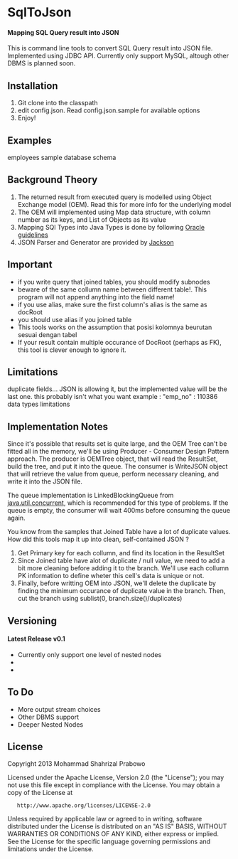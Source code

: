 # SqlToJson
#### Mapping SQL Query result into JSON

This is command line tools to convert SQL Query result into JSON file. Implemented using JDBC API. Currently only support MySQL, altough other DBMS is planned soon.

## Installation
1. Git clone into the classpath
2. edit config.json. Read config.json.sample for available options
3. Enjoy!

## Examples
employees sample database schema

## Background Theory
1. The returned result from executed query is modelled using Object Exchange model (OEM). Read this for more info for the underlying model
2. The OEM will implemented using Map data structure, with column number as its keys, and List of Objects as its value
3. Mapping SQl Types into Java Types is done by following [Oracle guidelines](http://docs.oracle.com/javase/6/docs/technotes/guides/jdbc/getstart/mapping.html) 
4. JSON Parser and Generator are provided by [Jackson](http://wiki.fasterxml.com/JacksonHome)

## Important 
* if you write query that joined tables, you should modify subnodes
* beware of the same collumn name between different table!. This program will not append anything into the field name!
* if you use alias, make sure the first column's alias is the same as docRoot
* you should use alias if you joined table
* This tools works on the assumption that posisi kolomnya beurutan sesuai dengan tabel
* If your result contain multiple occurance of DocRoot (perhaps as FK), this tool is clever enough to ignore it.


## Limitations
duplicate fields... JSON is allowing it, but the implemented value will be the last one. this probably isn't what you want
example : "emp_no" : 110386
data types limitations

## Implementation Notes
Since it's possible that results set is quite large, and the OEM Tree can't be fitted all in the memory, we'll be using Producer - Consumer Design Pattern approach. The producer is OEMTree object, that will read the ResultSet, build the tree, and put it into the queue. The consumer is WriteJSON object that will retrieve the value from queue, perform necessary cleaning, and write it into the JSON file. 

The queue implementation is LinkedBlockingQueue from [java.util.concurrent](link), which is recommended for this type of problems. If the queue is empty, the consumer will wait 400ms before consuming the queue again.

You know from the samples that Joined Table have a lot of duplicate values. How did this tools map it up into clean, self-contained JSON ?
1. Get Primary key for each collumn, and find its location in the ResultSet
2. Since Joined table have alot of duplicate / null value, we need to add a bit more cleaning before adding it to the branch. We'll use each collumn PK information to define wheter this cell's data is unique or not.
3. Finally, before writting OEM into JSON, we'll delete the duplicate by finding the minimum occurance of duplicate value in the branch. Then, cut the branch using sublist(0, branch.size()/duplicates)


## Versioning
#### Latest Release v0.1

* Currently only support one level of nested nodes
*
*

## To Do

* More output stream choices
* Other DBMS support
* Deeper Nested Nodes


## License
Copyright 2013 Mohammad Shahrizal Prabowo

   Licensed under the Apache License, Version 2.0 (the "License");
   you may not use this file except in compliance with the License.
   You may obtain a copy of the License at

       http://www.apache.org/licenses/LICENSE-2.0

   Unless required by applicable law or agreed to in writing, software
   distributed under the License is distributed on an "AS IS" BASIS,
   WITHOUT WARRANTIES OR CONDITIONS OF ANY KIND, either express or implied.
   See the License for the specific language governing permissions and
   limitations under the License.

